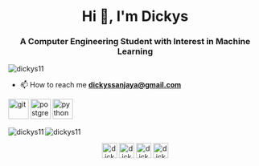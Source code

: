 <h1 align="center">Hi 👋, I'm Dickys</h1>
<h3 align="center">A Computer Engineering Student with Interest in Machine Learning</h3>

<p align="left"> <img src="https://komarev.com/ghpvc/?username=dickys11" alt="dickys11" /> </p>

- 📫 How to reach me **dickyssanjaya@gmail.com**

<p align="left"><img src="https://www.vectorlogo.zone/logos/git-scm/git-scm-icon.svg" alt="git" width="40" height="40"/> <img src="https://devicons.github.io/devicon/devicon.git/icons/postgresql/postgresql-original-wordmark.svg" alt="postgresql" width="40" height="40"/> <img src="https://devicons.github.io/devicon/devicon.git/icons/python/python-original.svg" alt="python" width="40" height="40"/></p><img align="left" src="https://github-readme-stats.vercel.app/api/top-langs/?username=dickys11&layout=compact&hide=html" alt="dickys11" />

<img align="center" src="https://github-readme-stats.vercel.app/api?username=dickys11&show_icons=true" alt="dickys11" />

<p align="center">
<a href="https://dev.to/dickys11" target="blank"><img align="center" src="https://cdn.jsdelivr.net/npm/simple-icons@3.0.1/icons/dev-dot-to.svg" alt="dickys11" height="30" width="30" /></a>
<a href="https://twitter.com/dickys11" target="blank"><img align="center" src="https://cdn.jsdelivr.net/npm/simple-icons@3.0.1/icons/twitter.svg" alt="dickys11" height="30" width="30" /></a>
<a href="https://linkedin.com/in/dicky-sanjaya" target="blank"><img align="center" src="https://cdn.jsdelivr.net/npm/simple-icons@3.0.1/icons/linkedin.svg" alt="dicky-sanjaya" height="30" width="30" /></a>
<a href="https://instagram.com/dickys.11" target="blank"><img align="center" src="https://cdn.jsdelivr.net/npm/simple-icons@3.0.1/icons/instagram.svg" alt="dickys.11" height="30" width="30" /></a>
</p>

